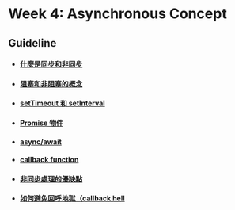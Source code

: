 # Week 4: Asynchronous Concept

## Guideline
- #### [什麼是同步和非同步]()
- #### [阻塞和非阻塞的概念]()
- #### [setTimeout 和 setInterval]()
- #### [Promise 物件]()
- #### [async/await]()
- #### [callback function]()
- #### [非同步處理的優缺點]()
- #### [如何避免回呼地獄（callback hell]()